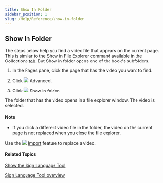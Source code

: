 ```yaml
---
title: Show In Folder
sidebar_position: 1
slug: /Help/Reference/show-in-folder
---
```


## Show In Folder

The steps below help you find a video file that appears on the current page. This is similar to the Show in File Explorer command available in the Collections [tab](../../../User_Interface/Tabs/Collections_tab_commands.md). But Show in folder opens one of the book's subfolders.

1.  In the Pages pane, click the page that has the video you want to find.
    
2.  Click ![](/ref-docs-assets/images/Tasks/Edit_tasks/Sign_Language_Tool/AdvancedTriangle.png) Advanced.
    
3.  Click ![](/ref-docs-assets/images/Tasks/Edit_tasks/Sign_Language_Tool/ShowInFolder.png) Show in folder.
    

The folder that has the video opens in a file explorer window. The video is selected.

#### Note

-   If you click a different video file in the folder, the video on the current page is not replaced when you close the file explorer.
    

Use the ![](/ref-docs-assets/images/Tasks/Edit_tasks/Sign_Language_Tool/ImportVideoIcon.png) [Import](Import_a_video.md) feature to replace a video.

#### Related Topics

[Show the Sign Language Tool](Show_the_Sign_Language_Tool.md)

[Sign Language Tool overview](Sign_Language_Tool_overview.md)